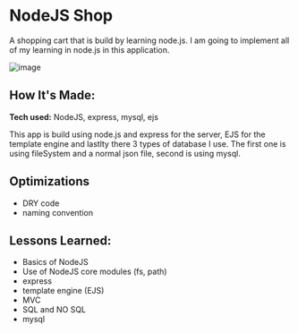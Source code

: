 # NodeJS Shop
A shopping cart that is build by learning node.js. I am going to implement all of my learning in node.js in this application.

![image](https://user-images.githubusercontent.com/97417405/215249818-588d3335-cae5-4aca-b62a-f5623ce2975f.png)

## How It's Made:

**Tech used:** NodeJS, express, mysql, ejs

This app is build using node.js and express for the server, EJS for the template engine and lastlty there 3 types of database I use. The first one is using fileSystem and a normal json file, second is using mysql.

## Optimizations

- DRY code
- naming convention

## Lessons Learned:

- Basics of NodeJS
- Use of NodeJS core modules (fs, path)
- express
- template engine (EJS)
- MVC
- SQL and NO SQL
- mysql

